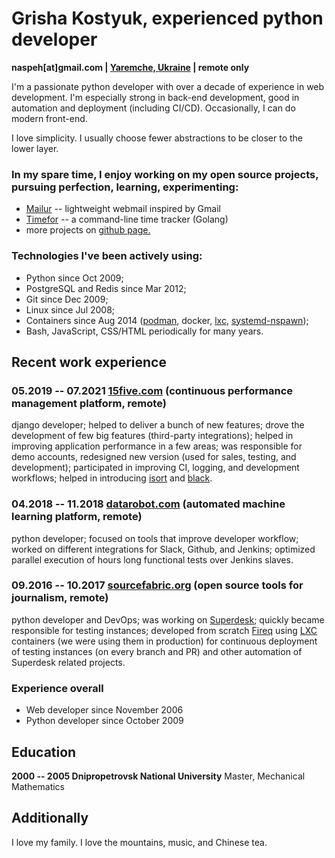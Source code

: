 # Grisha Kostyuk, experienced python developer
**naspeh[at]gmail.com | [Yaremche, Ukraine][tz] | remote only**

[tz]: https://en.wikipedia.org/wiki/Time_in_Ukraine

I'm a passionate python developer with over a decade of experience in web development. I'm especially strong in back-end development, good in automation and deployment (including CI/CD). Occasionally, I can do modern front-end.

I love simplicity. I usually choose fewer abstractions to be closer to the lower layer.

### In my spare time, I enjoy working on my open source projects, pursuing perfection, learning, experimenting:
- [Mailur][mailur] -- lightweight webmail inspired by Gmail
- [Timefor][gh-timefor] -- a command-line time tracker (Golang)
- more projects on [github page.][gh-naspeh]

[mailur]: /mailur/
[gh-timefor]: https://github.com/naspeh/timefor
[gh-naspeh]: https://github.com/naspeh

### Technologies I've been actively using:
 - Python since Oct 2009;
 - PostgreSQL and Redis since Mar 2012;
 - Git since Dec 2009;
 - Linux since Jul 2008;
 - Containers since Aug 2014 ([podman], docker, [lxc], [systemd-nspawn]);
 - Bash, JavaScript, CSS/HTML periodically for many years.

[podman]: https://github.com/containers/podman
[lxc]: https://linuxcontainers.org/lxc/introduction/
[systemd-nspawn]: https://www.freedesktop.org/software/systemd/man/systemd-nspawn.html

## Recent work experience

### 05.2019 -- 07.2021 [15five.com] (continuous performance management platform, remote)
django developer; helped to deliver a bunch of new features; drove the development of few big features (third-party integrations); helped in improving application performance in a few areas; was responsible for demo accounts, redesigned new version (used for sales, testing, and development); participated in improving CI, logging, and development workflows; helped in introducing [isort] and [black].

[15five.com]: https://www.15five.com/
[isort]: https://pycqa.github.io/isort/
[black]: https://github.com/psf/black

### 04.2018 -- 11.2018 [datarobot.com] (automated machine learning platform, remote)
python developer; focused on tools that improve developer workflow; worked on different integrations for Slack, Github, and Jenkins; optimized parallel execution of hours long functional tests over Jenkins slaves.

[datarobot.com]: https://www.datarobot.com/

### 09.2016 -- 10.2017 [sourcefabric.org] (open source tools for journalism, remote)
python developer and DevOps; was working on [Superdesk]; quickly became responsible for testing instances; developed from scratch [Fireq] using [LXC] containers (we were using them in production) for continuous deployment of testing instances (on every branch and PR) and other automation of Superdesk related projects.

[sourcefabric.org]: https://www.sourcefabric.org/
[Superdesk]: https://www.superdesk.org/
[Fireq]: https://github.com/superdesk/fireq
[LXC]: https://linuxcontainers.org/lxc/introduction/

### Experience overall
- Web developer since November 2006
- Python developer since October 2009

## Education
**2000 -- 2005 Dnipropetrovsk National University**
Master, Mechanical Mathematics

## Additionally
I love my family. I love the mountains, music, and Chinese tea.
